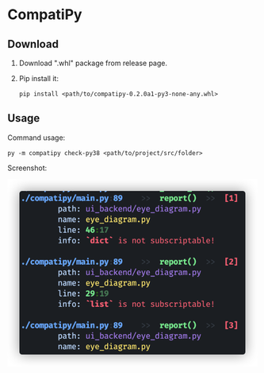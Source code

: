 # CompatiPy

## Download

1. Download ".whl" package from release page.
2. Pip install it:

    ```shell
    pip install <path/to/compatipy-0.2.0a1-py3-none-any.whl>
    ```

## Usage

Command usage:

```shell
py -m compatipy check-py38 <path/to/project/src/folder>
```

Screenshot:

![](.assets/20220920124430.png)
